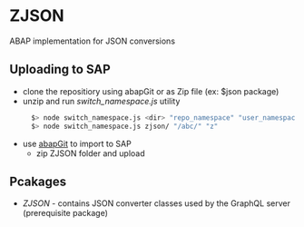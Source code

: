 # ZJSON

ABAP implementation for JSON conversions 

## Uploading to SAP
* clone the repositiory using abapGit or as Zip file (ex: $json package)
* unzip and run *switch_namespace.js* utility
  ```bash
    $> node switch_namespace.js <dir> "repo_namespace" "user_namespace"
    $> node switch_namespace.js zjson/ "/abc/" "z"
  ```
* use [abapGit](https://docs.abapgit.org/guide-install.html) to import to SAP
  * zip ZJSON folder and upload

## Pcakages
* *ZJSON* - contains JSON converter classes used by the GraphQL server (prerequisite package)
